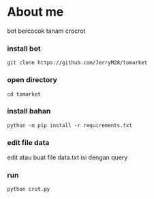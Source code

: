 # About me
bot bercocok tanam crocrot

### install bot
```
git clone https://github.com/JerryM28/tomarket
```
### open directory
```
cd tomarket
```
### install bahan
```
python -m pip install -r requirements.txt
```
### edit file data
edit atau buat file data.txt isi dengan query
### run 
```
python crot.py
